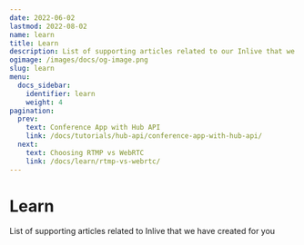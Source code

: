 ```yaml
---
date: 2022-06-02
lastmod: 2022-08-02
name: learn
title: Learn
description: List of supporting articles related to our Inlive that we created for you
ogimage: /images/docs/og-image.png
slug: learn
menu:
  docs_sidebar:
    identifier: learn
    weight: 4
pagination:
  prev:
    text: Conference App with Hub API
    link: /docs/tutorials/hub-api/conference-app-with-hub-api/
  next:
    text: Choosing RTMP vs WebRTC
    link: /docs/learn/rtmp-vs-webrtc/
---
```

# Learn
List of supporting articles related to Inlive that we have created for you